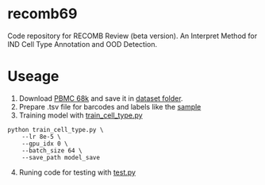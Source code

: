 # recomb69
Code repository for RECOMB Review (beta version). An Interpret Method for IND Cell Type Annotation and OOD Detection.

# Useage
1. Download [PBMC 68k](https://www.10xgenomics.com/datasets/fresh-68-k-pbm-cs-donor-a-1-standard-1-1-0) and save it in [dataset folder](https://github.com/yuanxiaoheben/recomb69/tree/main/datasets).
2. Prepare .tsv file for barcodes and labels like the [sample](https://github.com/yuanxiaoheben/recomb69/tree/main/datasets/sample)
3. Training model with [train_cell_type.py](https://github.com/yuanxiaoheben/recomb69/tree/main/train_cell_type.py)
```
python train_cell_type.py \
    --lr 8e-5 \
    --gpu_idx 0 \
    --batch_size 64 \
    --save_path model_save
```
4. Runing code for testing with [test.py](https://github.com/yuanxiaoheben/recomb69/tree/main/test.py)



